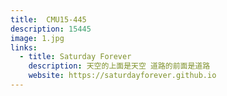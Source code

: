 ```yaml
---
title:  CMU15-445
description: 15445
image: 1.jpg
links:
  - title: Saturday Forever
    description: 天空的上面是天空 道路的前面是道路
    website: https://saturdayforever.github.io
---
```


